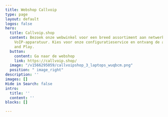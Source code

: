 ```yaml
---
title: Webshop Callvoip
type: page
layout: default
logos: false
hero:
  title: Callvoip.shop
  content: Bezoek onze webwinkel voor een breed assortiment aan netwerk-, WiFi en
    VoIP-apparatuur. Kies voor onze configuratieservice en ontvang de apparatuur Plug
    and Play.
  button:
    content: Ga naar de webshop
    link: https://callvoip.shop/
  image: "/v1566295059/callvoipshop_3_laptops_wuqbcm.png"
  position: " image_right"
description: ''
images: []
Hide in Search: false
intro:
  title: ''
  content: ''
blocks: []

---
```

